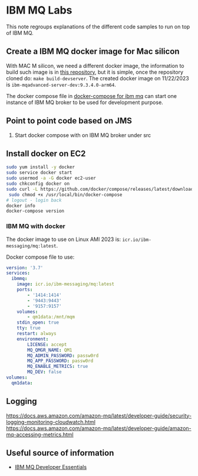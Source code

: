 # IBM MQ Labs

This note regroups explanations of the different code samples to run on top of IBM MQ.

## Create a IBM MQ docker image for Mac silicon

With MAC M silicon, we need a different docker image, the information to build such image is in [this repository](https://github.com/ibm-messaging/mq-container.git), but it is simple, once the repository cloned do: `make build-devserver`. The created docker image on 11/22/2023 is `ibm-mqadvanced-server-dev:9.3.4.0-arm64`.

The docker compose file in [docker-compose for ibm mq](https://github.com/jbcodeforce/aws-messaging-study/blob/main/ibm-mq/src/docker-compose.yaml) can start one instance of IBM MQ broker to be used for development purpose.

## Point to point code based on JMS

1. Start docker compose with on IBM MQ broker under src

## Install docker on EC2

```sh
sudo yum install -y docker
sudo service docker start
sudo usermod -a -G docker ec2-user
sudo chkconfig docker on
sudo curl -L https://github.com/docker/compose/releases/latest/download/docker-compose-$(uname -s)-$(uname -m) -o /usr/local/bin/docker-compose
 sudo chmod +x /usr/local/bin/docker-compose
# logout - login back
docker info
docker-compose version
```

### IBM MQ with docker

The docker image to use on Linux AMI 2023 is: `icr.io/ibm-messaging/mq:latest`. 

Docker compose file to use:

```yaml
version: '3.7'
services:
  ibmmq:
    image: icr.io/ibm-messaging/mq:latest
    ports:
        - '1414:1414'
        - '9443:9443'
        - '9157:9157'
    volumes:
        - qm1data:/mnt/mqm
    stdin_open: true
    tty: true
    restart: always
    environment:
        LICENSE: accept
        MQ_QMGR_NAME: QM1
        MQ_ADMIN_PASSWORD: passw0rd
        MQ_APP_PASSWORD: passw0rd
        MQ_ENABLE_METRICS: true
        MQ_DEV: false
volumes:
  qm1data:
```

## Logging

https://docs.aws.amazon.com/amazon-mq/latest/developer-guide/security-logging-monitoring-cloudwatch.html
https://docs.aws.amazon.com/amazon-mq/latest/developer-guide/amazon-mq-accessing-metrics.html


## Useful source of information

* [IBM MQ Developer Essentials](https://developer.ibm.com/learningpaths/ibm-mq-badge)